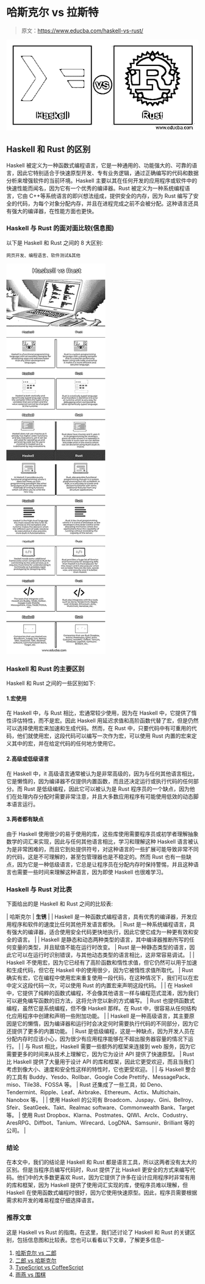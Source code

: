 # 哈斯克尔 vs 拉斯特

> 原文：<https://www.educba.com/haskell-vs-rust/>

![Haskell vs Rust](img/3f88fac1afb09adbbec93897b5d9d116.png)



## Haskell 和 Rust 的区别

Haskell 被定义为一种函数式编程语言，它是一种通用的、功能强大的、可靠的语言，因此它特别适合于快速原型开发、专有业务逻辑，通过正确编写的代码和数据分析来增强软件的当前环境。Haskell 主要以其在任何开发的应用程序或软件中的快速性能而闻名，因为它有一个优秀的编译器。Rust 被定义为一种系统编程语言，它由 C++等系统语言的即兴想法组成，提供安全的内存，因为 Rust 编写了安全的代码，为每个对象分配内存，并且在进程完成之前不会被分配。这种语言还具有强大的编译器，在性能方面也更快。

### Haskell 与 Rust 的面对面比较(信息图)

以下是 Haskell 和 Rust 之间的 8 大区别:

<small>网页开发、编程语言、软件测试&其他</small>

![Haskell-vs-Rust-info](img/84ac8d0abd7699e40a4959599f694459.png)



### Haskell 和 Rust 的主要区别

Haskell 和 Rust 之间的一些区别如下:

#### 1.宏使用

在 Haskell 中，与 Rust 相比，宏通常较少使用，因为在 Haskell 中，它提供了惰性评估特性，而不是宏。因此 Haskell 用延迟求值和高阶函数代替了宏，但是仍然可以选择使用宏来加速和生成代码。然而，在 Rust 中，只要代码中有可重用的代码，他们就使用宏，这段代码可以编写一次作为宏，可以使用 Rust 内置的宏来定义其中的宏，并在给定代码的任何地方使用它。

#### 2.高级或低级语言

在 Haskell 中，it 高级语言通常被认为是非常高级的，因为与任何其他语言相比，它是懒惰的，因为编译器不仅提供内置函数，而且还决定运行或执行代码的任何部分。而 Rust 是低级编程，因此它可以被认为是 Rust 程序员的一个缺点，因为他们在处理内存分配时需要非常注意，并且大多数应用程序有可能使用低效的动态脚本语言运行。

#### 3.两者都有缺点

由于 Haskell 使用很少的易于使用的库，这些库使用需要程序员或初学者理解抽象数学的词汇来实现，因此与任何其他语言相比，学习和理解这种 Haskell 语言被认为是非常困难的，而且它到处提供符号，对这种语言的一些扩展可能导致非常不同的代码，这是不可理解的，甚至包管理器也是不稳定的。然而 Rust 也有一些缺点，因为它是一种低级语言，它总是让程序员在分配内存时保持警惕，并且这种语言也需要一些时间来理解这种语言，因为即使 Haskell 也很难学习。

### Haskell 与 Rust 对比表

下面给出的是 Haskell 和 Rust 之间的比较表:

| 哈斯克尔 | **生锈** |
| Haskell 是一种函数式编程语言，具有优秀的编译器，开发应用程序和软件的速度比任何其他开发语言都快。 | Rust 是一种系统编程语言，具有强大的编译器，适合使用安全代码更快地执行，因此它使它成为一种更有效和安全的语言。 |
| Haskell 是静态和动态两种类型的语言，其中编译器推断所写的任何变量的类型，并且赋值不能在运行时改变。 | Rust 是一种静态类型的语言，因此它可以在运行时识别错误，与其他动态类型的语言相比，这非常容易调试。 |
| Haskell 不使用宏，因为它已经有了高阶函数和惰性求值，但它仍然可以用于加速和生成代码，但它在 Haskell 中的使用很少，因为它被惰性求值所取代。 | Rust 确实有宏，它在编程中使用宏来重复使用一段代码，在这种情况下，我们可以在宏中定义这段代码一次，可以使用 Rust 的内置宏来声明这段代码。 |
| 在 Haskell 中，它提供了纯粹的函数式编程，不会像其他语言一样与编程范式混淆，因为我们可以避免编写函数的旧方法，这将允许您以新的方式编写。 | Rust 也提供函数式编程，虽然它是系统编程，但不像 Haskell 那样。在 Rust 中，很容易从任何结构化应用程序中创建和声明一些附加功能。 |
| Haskell 是一种高级语言，其主要原因是它的懒惰，因为编译器和运行时会决定何时需要执行代码的不同部分，因为它还提供了更多的内置功能。 | Rust 是低级编程，这是一种缺点，因为开发人员在分配内存时应该小心，因为很少有应用程序能够在不超出服务器容量的情况下运行。 |
| 与 Rust 相比，Haskell 需要一些额外的框架来连接到 web 服务，因为它需要更多的时间来从技术上理解它，因为它为设计 API 提供了快速原型。 | Rust 比 Haskell 提供了大量用于设计 API 的库和框架，因此它更受欢迎，而且当我们考虑到像大小、速度和安全性这样的特性时，它也更受欢迎。 |
| 与 Haskell 整合的工具有 Buddy、Yesdo、Rollbar、Google Code Prettify、MessagePack、miso、Tile38、FOSSA 等。 | Rust 还集成了一些工具，如 Deno、Tendermint、Ripple、Leaf、Airbrake、Ethereum、Actix、Multichain、Nanobox 等。 |
| 使用 Haskell 的公司有 Broadcom、Juspay、Gini、Bellroy、Sfeir、SeatGeek、Takt、Realmac software、Commonwealth Bank、Target 等。 | 使用 Rust Dropbox、Klarna、Postmates、QIWI、Arclx、Codustry、AresRPG、Diffbot、Tanium、Wirecard、LogDNA、Samsunir、Brilliant 等的公司。 |

### 结论

在本文中，我们的结论是 Haskell 和 Rust 都是语言工具，所以这两者没有太大的区别。但是当程序员编写代码时，Rust 提供了比 Haskell 更安全的方式来编写代码。他们中的大多数更喜欢 Rust，因为它提供了许多在设计应用程序时非常有用的库和框架，因为 Haskell 提供了使用词汇实现的库，使程序员难以理解，但 Haskell 在使用函数式编程时很好，因为它使用快速原型。因此，程序员需要根据需求和开发的难易程度仔细选择语言。

### 推荐文章

这是 Haskell vs Rust 的指南。在这里，我们还讨论了 Haskell 和 Rust 的关键区别，包括信息图和比较表。您也可以看看以下文章，了解更多信息–

1.  [哈斯克尔 vs 二郎](https://www.educba.com/haskell-vs-erlang/)
2.  [二郎 vs 哈斯克尔](https://www.educba.com/erlang-vs-haskell/)
3.  [TypeScript vs CoffeeScript](https://www.educba.com/typescript-vs-coffeescript/)
4.  [雨燕 vs 围棋](https://www.educba.com/swift-vs-go/)






